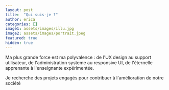 ```yaml
---
layout: post
title:  "Qui suis-je ?"
author: erica
categories: []
image1: assets/images/illu.jpg
image2: assets/images/portrait.jpeg
featured: true
hidden: true
---
```


Ma plus grande force est ma polyvalence : de l'UX design au support utilisateur, de l'administration systeme au responsive UI, de l'éternelle apprenante à l'enseignante expérimentée.

Je recherche des projets engagés pour contribuer à l'amélioration de notre société